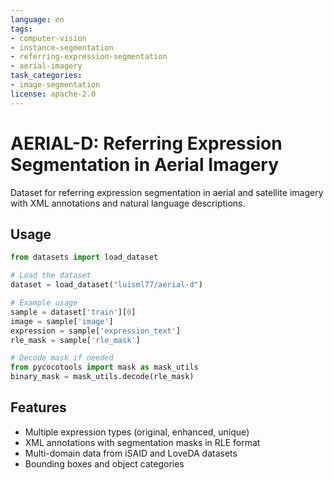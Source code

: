 ```yaml
---
language: en
tags:
- computer-vision
- instance-segmentation
- referring-expression-segmentation  
- aerial-imagery
task_categories:
- image-segmentation
license: apache-2.0
---
```


# AERIAL-D: Referring Expression Segmentation in Aerial Imagery

Dataset for referring expression segmentation in aerial and satellite imagery with XML annotations and natural language descriptions.

## Usage

```python
from datasets import load_dataset

# Load the dataset
dataset = load_dataset("luisml77/aerial-d")

# Example usage
sample = dataset['train'][0]
image = sample['image']
expression = sample['expression_text']
rle_mask = sample['rle_mask']

# Decode mask if needed
from pycocotools import mask as mask_utils
binary_mask = mask_utils.decode(rle_mask)
```

## Features

- Multiple expression types (original, enhanced, unique)
- XML annotations with segmentation masks in RLE format
- Multi-domain data from iSAID and LoveDA datasets
- Bounding boxes and object categories